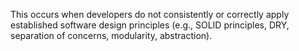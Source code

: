 This occurs when developers do not consistently or correctly apply established software design principles (e.g., SOLID principles, DRY, separation of concerns, modularity, abstraction). 